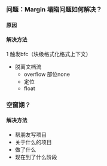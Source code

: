 ### 问题：Margin 塌陷问题如何解决？

#### 原因
   
#### 解决方法

1 触发bfc（块级格式化格式上下文）
 - 脱离文档流
    - overflow 部位none
    - 定位
    - float  

###  空窗期？

#### 解决方法

 - 帮朋友写项目 
 - 关于什么的项目 
 - 做了什么
 - 现在到了什么阶段 